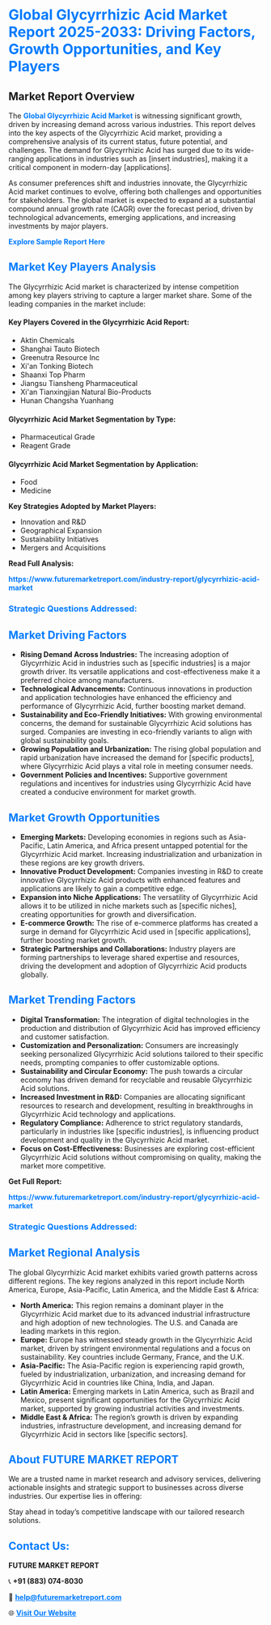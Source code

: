 <h1 style="color: #007BFF;">Global Glycyrrhizic Acid Market Report 2025-2033: Driving Factors, Growth Opportunities, and Key Players</h1>

<section id="overview">
<h2>Market Report Overview</h2>
<p>The <a href="https://www.futuremarketreport.com/industry-report/glycyrrhizic-acid-market" style="color: #007BFF; text-decoration: none;"><strong>Global Glycyrrhizic Acid Market</strong></a> is witnessing significant growth, driven by increasing demand across various industries. This report delves into the key aspects of the Glycyrrhizic Acid market, providing a comprehensive analysis of its current status, future potential, and challenges. The demand for Glycyrrhizic Acid has surged due to its wide-ranging applications in industries such as [insert industries], making it a critical component in modern-day [applications].</p>
<p>As consumer preferences shift and industries innovate, the Glycyrrhizic Acid market continues to evolve, offering both challenges and opportunities for stakeholders. The global market is expected to expand at a substantial compound annual growth rate (CAGR) over the forecast period, driven by technological advancements, emerging applications, and increasing investments by major players.</p>
</section>

<section id="overview">
<p><a href="https://www.futuremarketreport.com/request-sample/reportId=85411" style="color: #007BFF; text-decoration: none;"><strong>Explore Sample Report Here</strong></a></p>
</section>

<section id="key-players">
<h2 style="color: #007BFF;">Market Key Players Analysis</h2>
<p>The Glycyrrhizic Acid market is characterized by intense competition among key players striving to capture a larger market share. Some of the leading companies in the market include:</p>
<h4>Key Players Covered in the Glycyrrhizic Acid Report:</h4>
<ul><li>Aktin Chemicals</li><li>Shanghai Tauto Biotech</li><li>Greenutra Resource Inc</li><li>Xi&#039;an Tonking Biotech</li><li>Shaanxi Top Pharm</li><li>Jiangsu Tiansheng Pharmaceutical</li><li>Xi&#039;an Tianxingjian Natural Bio-Products</li><li>Hunan Changsha Yuanhang</li></ul>
<h4>Glycyrrhizic Acid Market Segmentation by Type:</h4>
<ul><li>Pharmaceutical Grade</li><li>Reagent Grade</li></ul>

<h4>Glycyrrhizic Acid Market Segmentation by Application:</h4>
<ul><li>Food</li><li>Medicine</li></ul>
<p><strong>Key Strategies Adopted by Market Players:</strong></p>
<ul>
<li>Innovation and R&D</li>
<li>Geographical Expansion</li>
<li>Sustainability Initiatives</li>
<li>Mergers and Acquisitions</li>
</ul>
</section>

<section>
<p><strong>Read Full Analysis: </strong></p><a href="https://www.futuremarketreport.com/industry-report/glycyrrhizic-acid-market" style="color: #007BFF; text-decoration: none;"><strong>https://www.futuremarketreport.com/industry-report/glycyrrhizic-acid-market</strong></a>
<h3 style="color: #007BFF;">Strategic Questions Addressed:</h3>
</section>

<section id="driving-factors">
<h2 style="color: #007BFF;">Market Driving Factors</h2>
<ul>
<li><strong>Rising Demand Across Industries:</strong> The increasing adoption of Glycyrrhizic Acid in industries such as [specific industries] is a major growth driver. Its versatile applications and cost-effectiveness make it a preferred choice among manufacturers.</li>
<li><strong>Technological Advancements:</strong> Continuous innovations in production and application technologies have enhanced the efficiency and performance of Glycyrrhizic Acid, further boosting market demand.</li>
<li><strong>Sustainability and Eco-Friendly Initiatives:</strong> With growing environmental concerns, the demand for sustainable Glycyrrhizic Acid solutions has surged. Companies are investing in eco-friendly variants to align with global sustainability goals.</li>
<li><strong>Growing Population and Urbanization:</strong> The rising global population and rapid urbanization have increased the demand for [specific products], where Glycyrrhizic Acid plays a vital role in meeting consumer needs.</li>
<li><strong>Government Policies and Incentives:</strong> Supportive government regulations and incentives for industries using Glycyrrhizic Acid have created a conducive environment for market growth.</li>
</ul>
</section>

<section id="growth-opportunities">
<h2 style="color: #007BFF;">Market Growth Opportunities</h2>
<ul>
<li><strong>Emerging Markets:</strong> Developing economies in regions such as Asia-Pacific, Latin America, and Africa present untapped potential for the Glycyrrhizic Acid market. Increasing industrialization and urbanization in these regions are key growth drivers.</li>
<li><strong>Innovative Product Development:</strong> Companies investing in R&D to create innovative Glycyrrhizic Acid products with enhanced features and applications are likely to gain a competitive edge.</li>
<li><strong>Expansion into Niche Applications:</strong> The versatility of Glycyrrhizic Acid allows it to be utilized in niche markets such as [specific niches], creating opportunities for growth and diversification.</li>
<li><strong>E-commerce Growth:</strong> The rise of e-commerce platforms has created a surge in demand for Glycyrrhizic Acid used in [specific applications], further boosting market growth.</li>
<li><strong>Strategic Partnerships and Collaborations:</strong> Industry players are forming partnerships to leverage shared expertise and resources, driving the development and adoption of Glycyrrhizic Acid products globally.</li>
</ul>
</section>

<section id="trending-factors">
<h2 style="color: #007BFF;">Market Trending Factors</h2>
<ul>
<li><strong>Digital Transformation:</strong> The integration of digital technologies in the production and distribution of Glycyrrhizic Acid has improved efficiency and customer satisfaction.</li>
<li><strong>Customization and Personalization:</strong> Consumers are increasingly seeking personalized Glycyrrhizic Acid solutions tailored to their specific needs, prompting companies to offer customizable options.</li>
<li><strong>Sustainability and Circular Economy:</strong> The push towards a circular economy has driven demand for recyclable and reusable Glycyrrhizic Acid solutions.</li>
<li><strong>Increased Investment in R&D:</strong> Companies are allocating significant resources to research and development, resulting in breakthroughs in Glycyrrhizic Acid technology and applications.</li>
<li><strong>Regulatory Compliance:</strong> Adherence to strict regulatory standards, particularly in industries like [specific industries], is influencing product development and quality in the Glycyrrhizic Acid market.</li>
<li><strong>Focus on Cost-Effectiveness:</strong> Businesses are exploring cost-efficient Glycyrrhizic Acid solutions without compromising on quality, making the market more competitive.</li>
</ul>
</section>

<section>
<p><strong>Get Full Report: </strong></p><a href="https://www.futuremarketreport.com/industry-report/glycyrrhizic-acid-market" style="color: #007BFF; text-decoration: none;"><strong>https://www.futuremarketreport.com/industry-report/glycyrrhizic-acid-market</strong></a>
<h3 style="color: #007BFF;">Strategic Questions Addressed:</h3>
</section>


<section id="regional-analysis">
<h2 style="color: #007BFF;">Market Regional Analysis</h2>
<p>The global Glycyrrhizic Acid market exhibits varied growth patterns across different regions. The key regions analyzed in this report include North America, Europe, Asia-Pacific, Latin America, and the Middle East & Africa:</p>
<ul>
<li><strong>North America:</strong> This region remains a dominant player in the Glycyrrhizic Acid market due to its advanced industrial infrastructure and high adoption of new technologies. The U.S. and Canada are leading markets in this region.</li>
<li><strong>Europe:</strong> Europe has witnessed steady growth in the Glycyrrhizic Acid market, driven by stringent environmental regulations and a focus on sustainability. Key countries include Germany, France, and the U.K.</li>
<li><strong>Asia-Pacific:</strong> The Asia-Pacific region is experiencing rapid growth, fueled by industrialization, urbanization, and increasing demand for Glycyrrhizic Acid in countries like China, India, and Japan.</li>
<li><strong>Latin America:</strong> Emerging markets in Latin America, such as Brazil and Mexico, present significant opportunities for the Glycyrrhizic Acid market, supported by growing industrial activities and investments.</li>
<li><strong>Middle East & Africa:</strong> The region’s growth is driven by expanding industries, infrastructure development, and increasing demand for Glycyrrhizic Acid in sectors like [specific sectors].</li>
</ul>
</section>

<footer>
<h2 style="color: #007BFF;">About FUTURE MARKET REPORT</h2>
<p>We are a trusted name in market research and advisory services, delivering actionable insights and strategic support to businesses across diverse industries. Our expertise lies in offering:</p>

<p>Stay ahead in today’s competitive landscape with our tailored research solutions.</p>

<h2 style="color: #007BFF;">Contact Us:</h2>
<p><strong>FUTURE MARKET REPORT</strong></p>
<p>📞 <strong>+91 (883) 074-8030</strong></p>
<p>📧 <strong><a href="mailto:help@futuremarketreport.com" style="color: #007BFF;">help@futuremarketreport.com</a></strong></p>
<p>🌐 <strong><a href="https://www.futuremarketreport.com/" style="color: #007BFF;">Visit Our Website</a></strong></p>
</footer>